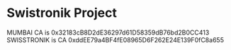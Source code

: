 # Swistronik Project

MUMBAI CA is 0x32183cB8D2dE36297d61D58359dB76bd2B0CC413
SWISSTRONIK is CA 0xddEE79a4BF4fE08965D6F262E24E139F0fC8a655
